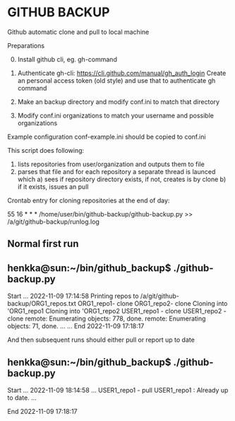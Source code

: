 # GITHUB BACKUP
Github automatic clone and pull to local machine

Preparations

0) Install github cli, eg. gh-command
1) Authenticate gh-cli: https://cli.github.com/manual/gh_auth_login
   Create an personal access token (old style) and use that to authenticate
   gh command

2) Make an backup directory and modify conf.ini to match that directory

3) Modify conf.ini organizations to match your username and possible organizations

Example configuration conf-example.ini should be copied to conf.ini


This script does following:

1) lists repositories from user/organization and outputs them to file
2) parses that file and for each repository a separate thread is launced which
   a) sees if repository directory exists, if not, creates is by clone
   b) if it exists, issues an pull


Crontab entry for cloning repositories at the end of day:

55 16 * * * /home/user/bin/github-backup/github-backup.py >> /a/git/github-backup/runlog.log


## Normal first run

henkka@sun:~/bin/github_backup$ ./github-backup.py
---------------------
Start ... 2022-11-09 17:14:58
Printing repos to /a/git/github-backup/ORG1_repos.txt
ORG1_repo1- clone
ORG1_repo2- clone
Cloning into 'ORG1_repo1
Cloning into 'ORG1_repo2
USER1_repo1 - clone
USER1_repo2 - clone
remote: Enumerating objects: 778, done.
remote: Enumerating objects: 71, done.
...
...
End 2022-11-09 17:18:17


And then subsequent runs should either pull or report up to date

henkka@sun:~/bin/github_backup$ ./github-backup.py
---------------------
Start ... 2022-11-09 18:14:58
...
USER1_repo1 - pull
USER1_repo1 : Already up to date.
...

End 2022-11-09 17:18:17

